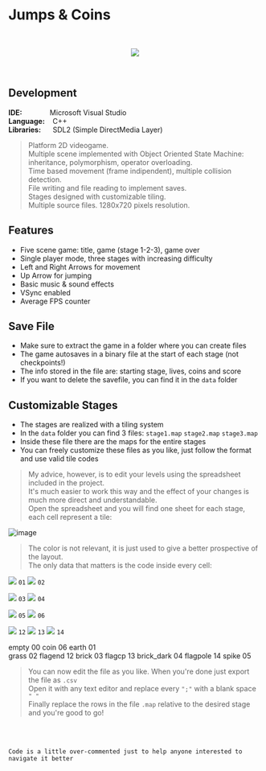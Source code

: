# Jumps & Coins
<br/>

<p align="center">
  <img src="http://emanuelecarrino.altervista.org/images/portfolio/platform_1280x720.png" />
</p>
<br/>

## Development
**IDE:** &nbsp;&nbsp;&nbsp;&nbsp;&nbsp;&nbsp;&nbsp;&nbsp;&nbsp;&nbsp;&nbsp;&nbsp; Microsoft Visual Studio  
**Language:** &nbsp;&nbsp; C++  
**Libraries:** &nbsp;&nbsp;&nbsp;&nbsp; SDL2 (Simple DirectMedia Layer)
<br/>
> Platform 2D videogame.  
> Multiple scene implemented with Object Oriented State Machine:  
> inheritance, polymorphism, operator overloading.  
> Time based movement (frame indipendent), multiple collision detection.  
> File writing and file reading to implement saves.  
> Stages designed with customizable tiling.  
> Multiple source files. 1280x720 pixels resolution.  

## Features
* Five scene game: title, game (stage 1-2-3), game over
* Single player mode, three stages with increasing difficulty
* Left and Right Arrows for movement
* Up Arrow for jumping
* Basic music & sound effects
* VSync enabled
* Average FPS counter

## Save File
* Make sure to extract the game in a folder where you can create files
* The game autosaves  in a binary file at the start of each stage (not checkpoints!)
* The info stored in the file are: starting stage, lives, coins and score
* If you want to delete the savefile, you can find it in the `data` folder 

## Customizable Stages
* The stages are realized with a tiling system
* In the `data` folder you can find 3 files: `stage1.map`  `stage2.map`  `stage3.map`
* Inside these file there are the maps for the entire stages
* You can freely customize these files as you like, just follow the format and use valid tile codes

> My advice, however, is to edit your levels using the spreadsheet included in the project.  
> It's much easier to work this way and the effect of your changes is much more direct and understandable.  
> Open the spreadsheet and you will find one sheet for each stage, each cell represent a tile:  
  
![image](https://user-images.githubusercontent.com/88102377/169651515-5b4b144c-2eea-4462-8a1e-27a5d8284408.png)
  
> The color is not relevant, it is just used to give a better prospective of the layout.  
> The only data that matters is the code inside every cell:  

<img src="https://user-images.githubusercontent.com/88102377/169842473-5d66d0e1-bac5-42e5-a742-d17cc75aefee.png">  `01`
<img src="https://user-images.githubusercontent.com/88102377/169850543-4028d58d-93ae-4fe6-87e3-d10074f3ffc4.png">  `02`

<img src="https://user-images.githubusercontent.com/88102377/169850288-c57e448f-7abf-4adc-a1d2-5e7ceb4e3456.png">  `03`
<img src="https://user-images.githubusercontent.com/88102377/169850304-73fbe59a-a557-4389-a8d4-9db72ce8c279.png">  `04`

<img src="https://user-images.githubusercontent.com/88102377/169848922-f72913aa-c8e0-4301-9613-00655d39d21f.png">  `05`
<img src="https://user-images.githubusercontent.com/88102377/169848937-939414ca-3329-47ac-a97d-32a94c3aa7ea.png">  `06`

<img src="https://user-images.githubusercontent.com/88102377/169848986-cd89ec1e-5d64-4879-99e2-55fa775e8ee9.png">  `12`
<img src="https://user-images.githubusercontent.com/88102377/169848995-2349ae62-b0e3-4bae-bcc9-c3f7eb02c74b.png">  `13`
<img src="https://user-images.githubusercontent.com/88102377/169849000-1867815a-9e9b-487c-b053-b086a992e04a.png">  `14`

	

empty				00						coin				06
earth				01										
grass				02						flagend				12
brick				03						flagcp				13
brick_dark	04						flagpole			14
spike				05										


> You can now edit the file as you like. When you're done just export the file as `.csv`  
> Open it with any text editor and replace every `";"` with a blank space `" "`  
> Finally replace the rows in the file `.map` relative to the desired stage and you're good to go!  

<br/>
<br/>

`Code is a little over-commented just to help anyone interested to navigate it better`  
